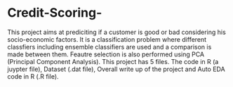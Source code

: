 # Credit-Scoring-
This project aims at prediciting if a customer is good or bad considering his socio-economic factors. It is a classification problem where different classfiers including ensemble classifiers are used and a comparison is made between them. Feautre selection is also performed using PCA (Principal Component Analysis).
This project has 5 files. The code in R (a juypter file), Dataset (.dat file), Overall write up of the project and Auto EDA code in R (.R file).
